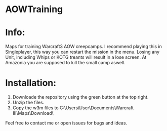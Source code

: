# AOWTraining


# Info: 
Maps for training Warcraft3 AOW creepcamps.
I recommend playing this in Singleplayer, this way you can restart the mission in the menu.
Losing any Unit, including Whips or KOTG treants will result in a lose screen. At Amazonia you are supposed to kill the small camp aswell.

# Installation:

1. Downloade the repository using the green button at the top right.
2. Unzip the files. 
3. Copy the w3m files to C:\Users\User\Documents\Warcraft III\Maps\Download\

Feel free to contact me or open issues for bugs and ideas.

